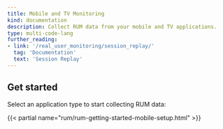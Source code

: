 ```yaml
---
title: Mobile and TV Monitoring
kind: documentation
description: Collect RUM data from your mobile and TV applications.
type: multi-code-lang
further_reading:
- link: '/real_user_monitoring/session_replay/'
  tag: 'Documentation'
  text: 'Session Replay'
---
```


## Get started

Select an application type to start collecting RUM data:

{{< partial name="rum/rum-getting-started-mobile-setup.html" >}}